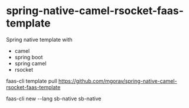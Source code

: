 # spring-native-camel-rsocket-faas-template

Spring native template with
- camel
- spring boot
- spring camel
- rsocket


faas-cli template pull https://github.com/mgorav/spring-native-camel-rsocket-faas-template 

faas-cli new --lang sb-native sb-native
